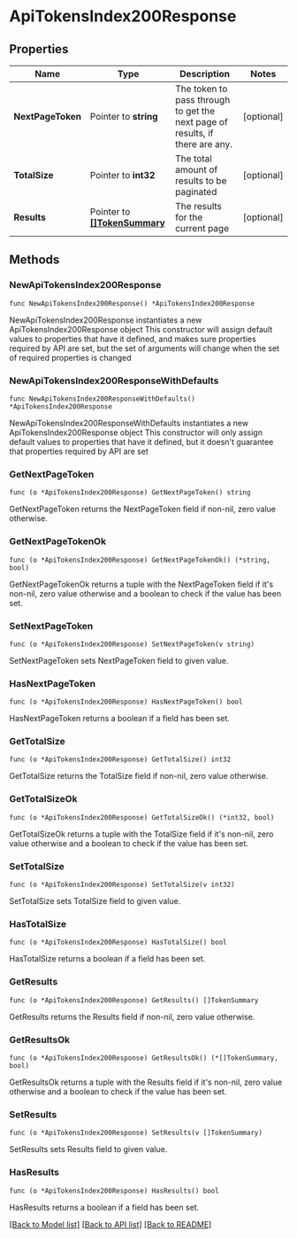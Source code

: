 # ApiTokensIndex200Response

## Properties

Name | Type | Description | Notes
------------ | ------------- | ------------- | -------------
**NextPageToken** | Pointer to **string** | The token to pass through to get the next page of results, if there are any. | [optional] 
**TotalSize** | Pointer to **int32** | The total amount of results to be paginated | [optional] 
**Results** | Pointer to [**[]TokenSummary**](TokenSummary.md) | The results for the current page | [optional] 

## Methods

### NewApiTokensIndex200Response

`func NewApiTokensIndex200Response() *ApiTokensIndex200Response`

NewApiTokensIndex200Response instantiates a new ApiTokensIndex200Response object
This constructor will assign default values to properties that have it defined,
and makes sure properties required by API are set, but the set of arguments
will change when the set of required properties is changed

### NewApiTokensIndex200ResponseWithDefaults

`func NewApiTokensIndex200ResponseWithDefaults() *ApiTokensIndex200Response`

NewApiTokensIndex200ResponseWithDefaults instantiates a new ApiTokensIndex200Response object
This constructor will only assign default values to properties that have it defined,
but it doesn't guarantee that properties required by API are set

### GetNextPageToken

`func (o *ApiTokensIndex200Response) GetNextPageToken() string`

GetNextPageToken returns the NextPageToken field if non-nil, zero value otherwise.

### GetNextPageTokenOk

`func (o *ApiTokensIndex200Response) GetNextPageTokenOk() (*string, bool)`

GetNextPageTokenOk returns a tuple with the NextPageToken field if it's non-nil, zero value otherwise
and a boolean to check if the value has been set.

### SetNextPageToken

`func (o *ApiTokensIndex200Response) SetNextPageToken(v string)`

SetNextPageToken sets NextPageToken field to given value.

### HasNextPageToken

`func (o *ApiTokensIndex200Response) HasNextPageToken() bool`

HasNextPageToken returns a boolean if a field has been set.

### GetTotalSize

`func (o *ApiTokensIndex200Response) GetTotalSize() int32`

GetTotalSize returns the TotalSize field if non-nil, zero value otherwise.

### GetTotalSizeOk

`func (o *ApiTokensIndex200Response) GetTotalSizeOk() (*int32, bool)`

GetTotalSizeOk returns a tuple with the TotalSize field if it's non-nil, zero value otherwise
and a boolean to check if the value has been set.

### SetTotalSize

`func (o *ApiTokensIndex200Response) SetTotalSize(v int32)`

SetTotalSize sets TotalSize field to given value.

### HasTotalSize

`func (o *ApiTokensIndex200Response) HasTotalSize() bool`

HasTotalSize returns a boolean if a field has been set.

### GetResults

`func (o *ApiTokensIndex200Response) GetResults() []TokenSummary`

GetResults returns the Results field if non-nil, zero value otherwise.

### GetResultsOk

`func (o *ApiTokensIndex200Response) GetResultsOk() (*[]TokenSummary, bool)`

GetResultsOk returns a tuple with the Results field if it's non-nil, zero value otherwise
and a boolean to check if the value has been set.

### SetResults

`func (o *ApiTokensIndex200Response) SetResults(v []TokenSummary)`

SetResults sets Results field to given value.

### HasResults

`func (o *ApiTokensIndex200Response) HasResults() bool`

HasResults returns a boolean if a field has been set.


[[Back to Model list]](../README.md#documentation-for-models) [[Back to API list]](../README.md#documentation-for-api-endpoints) [[Back to README]](../README.md)


